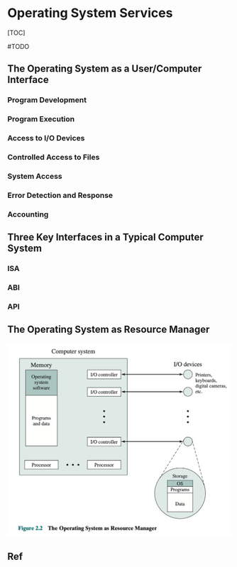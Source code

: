 # Operating System Services 

[TOC]


#TODO 

## The Operating System as a User/Computer Interface
### Program Development

### Program Execution

### Access to I/O Devices

### Controlled Access to Files

### System Access

### Error Detection and Response

### Accounting



## Three Key Interfaces in a Typical Computer System
### ISA


### ABI


### API



## The Operating System as Resource Manager
![](../../../../../Assets/Pics/Screenshot%202023-03-05%20at%2012.25.57%20AM.png)



## Ref
[操作系统原理——第2章 操作系统概述]: https://blog.csdn.net/tangkcc/article/details/114852154
